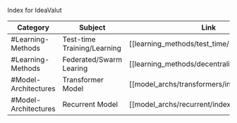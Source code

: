 
Index for IdeaValut

| Category             | Subject                     | Link                                            |
| -------------------- | --------------------------- | ----------------------------------------------- |
| #Learning-Methods    | Test-time Training/Learning | [[learning_methods/test_time/index\|index]]     |
| #Learning-Methods    | Federated/Swarm Learing     | [[learning_methods/decentralized/index\|index]] |
| #Model-Architectures | Transformer Model           | [[model_archs/transformers/index\|index]]       |
| #Model-Architectures | Recurrent Model             | [[model_archs/recurrent/index\|index]]          |

